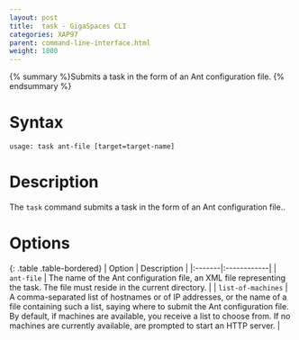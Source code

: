 ```yaml
---
layout: post
title:  task - GigaSpaces CLI
categories: XAP97
parent: command-line-interface.html
weight: 1800
---
```


{% summary %}Submits a task in the form of an Ant configuration file. {% endsummary %}

# Syntax

    usage: task ant-file [target=target-name]

# Description

The `task` command submits a task in the form of an Ant configuration file..

# Options

{: .table .table-bordered}
| Option | Description |
|:-------|:------------|
| `ant-file` | The name of the Ant configuration file, an XML file representing the task. The file must reside in the current directory. |
| `list-of-machines` | A comma-separated list of hostnames or of IP addresses, or the name of a file containing such a list, saying where to submit the Ant configuration file. By default, if machines are available, you receive a list to choose from. If no machines are currently available, are prompted to start an HTTP server. |
